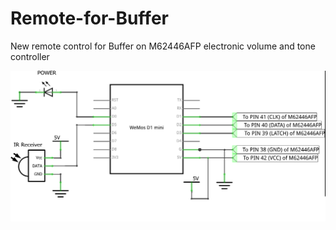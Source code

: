 # Remote-for-Buffer
New remote control for Buffer on M62446AFP electronic volume and tone controller

![alt text](https://github.com/vkarazha/Remote-for-Buffer/blob/master/schemes/Remote-for-buffer.png)
